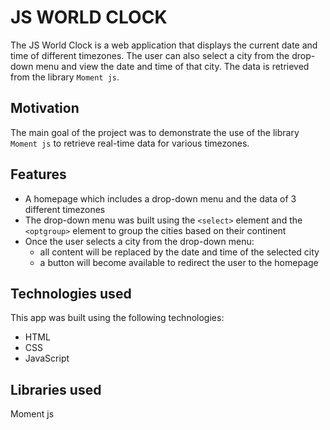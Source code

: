 # JS WORLD CLOCK
The JS World Clock is a web application that displays the current date and time of different timezones. The user can also select a city from the drop-down menu and view the date and time of that city. The data is retrieved from the library `Moment js`.

## Motivation

The main goal of the project was to demonstrate the use of the library `Moment js` to retrieve real-time data for various timezones.

## Features

- A homepage which includes a drop-down menu and the data of 3 different timezones
- The drop-down menu was built using the `<select>` element and the `<optgroup>` element to group the cities based on their continent
- Once the user selects a city from the drop-down menu:
  - all content will be replaced by the date and time of the selected city
  - a button will become available to redirect the user to the homepage

## Technologies used

This app was built using the following technologies:

- HTML
- CSS
- JavaScript

## Libraries used
Moment js
